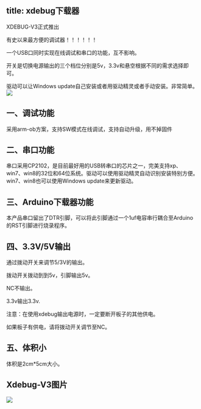 title: xdebug下载器
---
XDEBUG-V3正式推出

有史以来最方便的调试器！！！！！！

一个USB口同时实现在线调试和串口的功能，互不影响。

开关是切换电源输出的三个档位分别是5v，3.3v和悬空根据不同的需求选择即可。

驱动可以让Windows update自己安装或者用驱动精灵或者手动安装。非常简单。
![](http://p1.bpimg.com/567571/c87caa0d41bf5a5f.jpg)
## 一、调试功能
采用arm-ob方案，支持SW模式在线调试，支持自动升级，用不掉固件
## 二、串口功能
串口采用CP2102，是目前最好用的USB转串口的芯片之一，完美支持xp、win7、win8的32位和64位系统。驱动可以使用驱动精灵自动识别安装特别方便。win7、win8也可以使用Windows update来更新驱动。
## 三、Arduino下载器功能
本产品串口留出了DTR引脚，可以将此引脚通过一个1uf电容串行耦合至Arduino的RST引脚进行烧录程序。
## 四、3.3V/5V输出
通过拨动开关来调节5/3V的输出。

   拨动开关拨动到到5v，引脚输出5v。

   NC不输出。

   3.3v输出3.3v.

注意：在使用xdebug输出电源时，一定要断开板子的其他供电。

如果板子有供电，请将拨动开关调节至NC。
## 五、体积小
体积是2cm*5cm大小。
## Xdebug-V3图片
![](http://p1.bqimg.com/567571/d539bd7c65b2ad9e.jpg)
